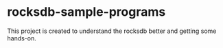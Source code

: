 # rocksdb-sample-programs
This project is created to understand the rocksdb better and getting some hands-on.
